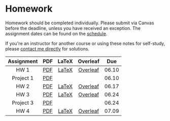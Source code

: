 # Homework

Homework should be completed individually. Please submit via Canvas before the deadline, unless you have received an exception. The assignment dates can be found on the [schedule](https://github.com/jmbhughes/CSCI2824-Discrete-Structures/blob/master/resources/schedule.md).

If you're an instructor for another course or using these notes for self-study, please [contact me directly](mailto:jahu5138@colorado.edu) for solutions.

| Assignment | PDF | LaTeX | Overleaf | Due |
|:----------:|:---:|:-----:|:--------:|:----:|
| HW 1       | [PDF](hw1.pdf) | [LaTeX](hw1.tex) | [Overleaf](https://www.overleaf.com/read/gnqfhyjnrysh) | 06.10 |
| Project 1  | [PDF](project1.pdf) | | | 06.10 |
| HW 2       | [PDF](hw2.pdf) | [LaTeX](hw2.tex) | [Overleaf](https://www.overleaf.com/read/cxzsjxxwhvgg) | 06.17 |
| HW 3       | [PDF](hw3.pdf) | [LaTeX](hw3.tex) | [Overleaf](https://www.overleaf.com/read/gzrhrggvggwb) | 06.24 |
| Project 3  | [PDF](project3.pdf) | | | 06.24 | 
| HW 4       | [PDF](hw4.pdf) | [LaTeX](hw4.zip) | [Overleaf](https://www.overleaf.com/read/pntfhvrgfmdc) | 07.09 |
